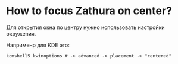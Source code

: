 # How to focus Zathura on center?

Для открытия окна по центру нужно использовать настройки окружения.

Наприменр для KDE это:
```
kcmshell5 kwinoptions # -> advanced -> placement -> "centered"
```
